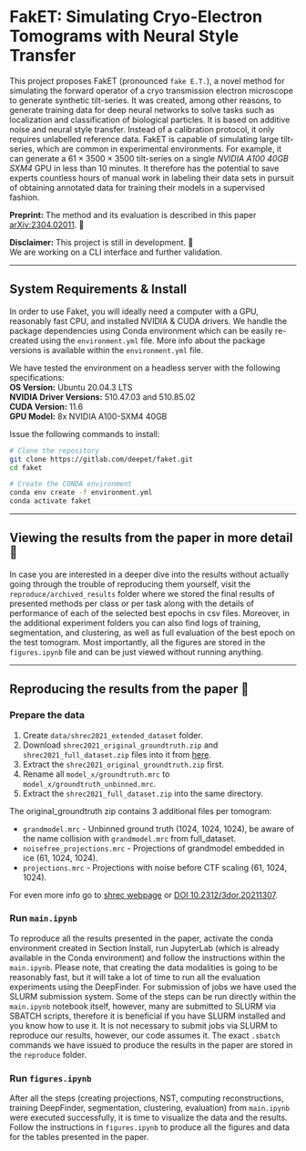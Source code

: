 # FakET: Simulating Cryo-Electron Tomograms with Neural Style Transfer


This project proposes FakET (pronounced `fake E.T.`), a novel method for simulating the forward operator of a cryo transmission electron microscope to generate synthetic tilt-series. It was created, among other reasons, to generate training data for deep neural networks to solve tasks such as localization and classification of biological particles. It is based on additive noise and neural style transfer. Instead of a calibration protocol, it only requires unlabelled reference data. FakET is capable of simulating large tilt-series, which are common in experimental environments. For example, it can generate a $61\times3500\times3500$ tilt-series on a single *NVIDIA A100 40GB SXM4* GPU in less than 10 minutes. It therefore has the potential to save experts countless hours of manual work in labeling their data sets in pursuit of obtaining annotated data for training their models in a supervised fashion.


**Preprint:** The method and its evaluation is described in this paper [arXiv:2304.02011](https://arxiv.org/abs/2304.02011). :page_facing_up:

**Disclaimer:** This project is still in development. :hammer: \
We are working on a CLI interface and further validation.

----

## System Requirements & Install

In order to use Faket, you will ideally need a computer with a GPU, reasonably fast CPU, and installed NVIDIA & CUDA drivers. We handle the package dependencies using Conda environment which can be easily re-created using the `environment.yml` file. More info about the package versions is available within the `environment.yml` file.  

We have tested the environment on a headless server with the following specifications: \
**OS Version:** Ubuntu 20.04.3 LTS \
**NVIDIA Driver Versions:** 510.47.03 and 510.85.02 \
**CUDA Version:** 11.6 \
**GPU Model:** 8x NVIDIA A100-SXM4 40GB

Issue the following commands to install:

```bash
# Clone the repository
git clone https://gitlab.com/deepet/faket.git
cd faket

# Create the CONDA environment
conda env create -f environment.yml
conda activate faket
```

----

## Viewing the results from the paper in more detail :eyes:

In case you are interested in a deeper dive into the results without actually going through the trouble of reproducing them yourself, visit the `reproduce/archived_results` folder where we stored the final results of presented methods per class or per task along with the details of performance of each of the selected best epochs in csv files. Moreover, in the additional experiment folders you can also find logs of training, segmentation, and clustering, as well as full evaluation of the best epoch on the test tomogram. Most importantly, all the figures are stored in the `figures.ipynb` file and can be just viewed without running anything.

----

## Reproducing the results from the paper :rocket:

### Prepare the data

1. Create `data/shrec2021_extended_dataset` folder.
1. Download `shrec2021_original_groundtruth.zip` and `shrec2021_full_dataset.zip` files into it from [here](https://dataverse.nl/dataset.xhtml?persistentId=doi:10.34894/XRTJMA).
1. Extract the `shrec2021_original_groundtruth.zip` first.
1. Rename all `model_x/groundtruth.mrc` to `model_x/groundtruth_unbinned.mrc`.
1. Extract the `shrec2021_full_dataset.zip` into the same directory.

The original_groundtruth zip contains 3 additional files per tomogram:

* `grandmodel.mrc` - Unbinned ground truth (1024, 1024, 1024), be aware of the name collision with `grandmodel.mrc` from full_dataset.
* `noisefree_projections.mrc` - Projections of grandmodel embedded in ice (61, 1024, 1024).
* `projections.mrc` - Projections with noise before CTF scaling (61, 1024, 1024).

For even more info go to [shrec webpage](https://www.shrec.net/cryo-et/) or [DOI 10.2312/3dor.20211307](https://diglib.eg.org/bitstream/handle/10.2312/3dor20211307/005-017.pdf).

### Run `main.ipynb`

To reproduce all the results presented in the paper, activate the conda environment created in Section Install, run JupyterLab (which is already available in the Conda environment) and follow the instructions within the `main.ipynb`. Please note, that creating the data modalities is going to be reasonably fast, but it will take a lot of time to run all the evaluation experiments using the DeepFinder. For submission of jobs we have used the SLURM submission system. Some of the steps can be run directly within the `main.ipynb` notebook itself, however, many are submitted to SLURM via SBATCH scripts, therefore it is beneficial if you have SLURM installed and you know how to use it. It is not necessary to submit jobs via SLURM to reproduce our results, however, our code assumes it. The exact `.sbatch` commands we have issued to produce the results in the paper are stored in the `reproduce` folder.

### Run `figures.ipynb`

After all the steps (creating projections, NST, computing reconstructions, training DeepFinder, segmentation, clustering, evaluation) from `main.ipynb` were executed successfully, it is time to visualize the data and the results. Follow the instructions in `figures.ipynb` to produce all the figures and data for the tables presented in the paper.
